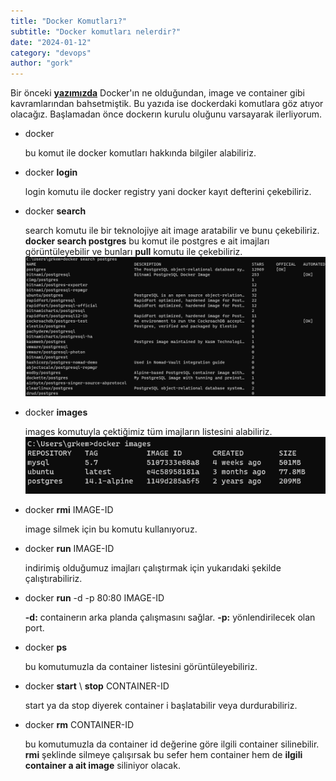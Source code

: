 ```yaml
---
title: "Docker Komutları?"
subtitle: "Docker komutları nelerdir?"
date: "2024-01-12"
category: "devops"
author: "gork"
---
```


Bir önceki [**yazımızda**](https://gork.dev/posts/docker-nedir) Docker'ın ne olduğundan, image ve container gibi kavramlarından bahsetmiştik. Bu yazıda ise dockerdaki komutlara göz atıyor olacağız. Başlamadan önce dockerın kurulu oluğunu varsayarak ilerliyorum.

- docker

  bu komut ile docker komutları hakkında bilgiler alabiliriz.

- docker **login**

  login komutu ile docker registry yani docker kayıt defterini çekebiliriz.

- docker **search**

  search komutu ile bir teknolojiye ait image aratabilir ve bunu çekebiliriz.
  **docker search postgres** bu komut ile postgres e ait imajları görüntüleyebilir ve bunları **pull** komutu ile çekebiliriz.
  ![docker-search.png](https://raw.githubusercontent.com/gor2em/gorkdev.md/master/posts/devops/docker/images/docker-search.png)

- docker **images**

  images komutuyla çektiğimiz tüm imajların listesini alabiliriz.
  ![docker-images.png](https://raw.githubusercontent.com/gor2em/gorkdev.md/master/posts/devops/docker/images/docker-images.png)

- docker **rmi** IMAGE-ID

  image silmek için bu komutu kullanıyoruz.

- docker **run** IMAGE-ID

  indirimiş olduğumuz imajları çalıştırmak için yukarıdaki şekilde çalıştırabiliriz.

- docker **run** -d -p 80:80 IMAGE-ID

  **-d:** containerın arka planda çalışmasını sağlar.
  **-p:** yönlendirilecek olan port.

- docker **ps**

  bu komutumuzla da container listesini görüntüleyebiliriz.

- docker **start** \ **stop** CONTAINER-ID

  start ya da stop diyerek container i başlatabilir veya durdurabiliriz.

- docker **rm** CONTAINER-ID

  bu komutumuzla da container id değerine göre ilgili container silinebilir.
  **rmi** şeklinde silmeye çalışırsak bu sefer hem container hem de **ilgili container a ait image** siliniyor olacak.